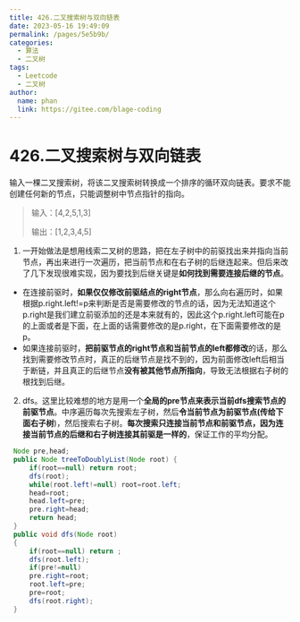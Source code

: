 ```yaml
---
title: 426.二叉搜索树与双向链表
date: 2023-05-16 19:49:09
permalink: /pages/5e5b9b/
categories:
  - 算法
  - 二叉树
tags:
  - Leetcode
  - 二叉树
author: 
  name: phan
  link: https://gitee.com/blage-coding
---
```

# 426.二叉搜索树与双向链表

输入一棵二叉搜索树，将该二叉搜索树转换成一个排序的循环双向链表。要求不能创建任何新的节点，只能调整树中节点指针的指向。

> 输入：[4,2,5,1,3]
>
> 输出：[1,2,3,4,5]

1. 一开始做法是想用线索二叉树的思路，把在左子树中的前驱找出来并指向当前节点，再出来进行一次遍历，把当前节点和在右子树的后继连起来。但后来改了几下发现很难实现，因为要找到后继关键是**如何找到需要连接后继的节点**。

- 在连接前驱时，**如果仅仅修改前驱结点的right节点**，那么向右遍历时，如果根据p.right.left!=p来判断是否是需要修改的节点的话，因为无法知道这个p.right是我们建立前驱添加的还是本来就有的，因此这个p.right.left可能在p的上面或者是下面，在上面的话需要修改的是p.right，在下面需要修改的是p。
- 如果连接前驱时，**把前驱节点的right节点和当前节点的left都修改**的话，那么找到需要修改节点时，真正的后继节点是找不到的，因为前面修改left后相当于断链，并且真正的后继节点**没有被其他节点所指向**，导致无法根据右子树的根找到后继。

2. dfs。这里比较难想的地方是用一个**全局的pre节点来表示当前dfs搜索节点的前驱节点**。中序遍历每次先搜索左子树，然后**令当前节点为前驱节点(传给下面右子树**)，然后搜索右子树。**每次搜索只连接当前节点和前驱节点，因为连接当前节点的后继和右子树连接其前驱是一样的**，保证工作的平均分配。

~~~java
 Node pre,head;
 public Node treeToDoublyList(Node root) {
     if(root==null) return root;
     dfs(root);
     while(root.left!=null) root=root.left;
     head=root;
     head.left=pre;
     pre.right=head;
     return head;
 }
 public void dfs(Node root)
 {
     if(root==null) return ;
     dfs(root.left);
     if(pre!=null)
     pre.right=root;
     root.left=pre;
     pre=root;
     dfs(root.right); 
 }
~~~